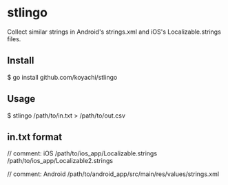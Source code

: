 # stlingo

Collect similar strings in Android's strings.xml and iOS's Localizable.strings files.

## Install

 $ go install github.com/koyachi/stlingo

## Usage

  $ stlingo /path/to/in.txt > /path/to/out.csv

## in.txt format

  // comment: iOS
  /path/to/ios_app/Localizable.strings
  /path/to/ios_app/Localizable2.strings
  
  // comment: Android
  /path/to/android_app/src/main/res/values/strings.xml

